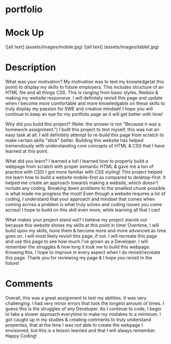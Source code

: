 # portfolio

# Mock Up
![alt text] (assets/images/mobile.jpg)
![alt text] (assets/images/tablet.jpg)


# Description
What was your motivation?
    My motivation was to test my knowledge(at this point) to display my skills to future employers. This includes structure of an HTML file and all things CSS. This is ranging from basic styles, flexbox & making my website responsive. I will definitely revisit this page and update when I become more comfortable and more knowledgable on these skills to truly display my passion for SWE and creative mindset! I hope you will continue to keep an eye for my portfolio page as it will get better with time! 

Why did you build this project? (Note: the answer is not "Because it was a homework assignment.")
    I built this project to test myself, this was not an easy task at all. I will definitely attempt to re-build this page from scratch to make certain skills "stick" better. Building this website has helped tremendously with understanding core concepts of HTML & CSS that I have learned at this point. 

What did you learn?
    I learned a lot! I learned how to properly build a webpage from scratch with proper semantic HTML & gave me a ton of practice with CSS! I got more familiar with CSS styling! This project helped me learn how to build a website mobile-first as compared to desktop-first. It helped me create an approach towards making a website, which doesn't include any coding. Breaking down problems to the smallest chunk possible is what made me progress the most! Even though a website requires a lot of coding, I understand that your approach and mindset that comes when coming across a problem is what truly solves and coding issues you come across! I hope to build on this skill even more, while learning all that I can! 

What makes your project stand out?
    I believe my project stands out because this website shows my skills at this point in time! Overtime, I will build upon my skills, hone them & become more and more advanced as time goes on. I will most likely revisit this page, if not. I will recreate this page and use this page to see how much I've grown as a Developer. I will remember the struggles & how long it took me to build this webpage. Knowing this, I hope to improve in every aspect when I do revisit/recreate this page. Thank you for reviewing my page & I hope you revisit in the future! 

# Comments
Overall, this was a great assignment to test my abilities. It was very challenging. I had very minor errors that took the longest amount of times. I guess this is the struggles of any Developer. As I continue to code, I begin to take a slower approach everytime to make my mistakes to a minimum. I got caught up in my studies & creating comments to truly understand properties, that at the time I was not able to create the webpage I envisioned, but this is a lesson learned and that I will always remember. Happy Coding! 

